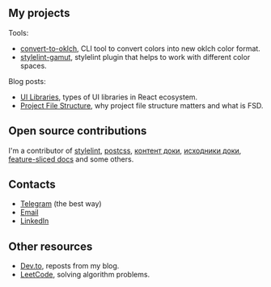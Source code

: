 ## My projects
Tools:
- [convert-to-oklch](https://github.com/fpetrakov/convert-to-oklch), CLI tool to convert colors into new oklch color format.
- [stylelint-gamut](https://github.com/fpetrakov/stylelint-gamut), stylelint plugin that helps to work with different color spaces.

Blog posts:
- [UI Libraries](https://fpetrakov.deno.dev/ui_libraries), types of UI libraries in React ecosystem.
- [Project File Structure](https://fpetrakov.deno.dev/project_file_structure), why project file structure matters and what is FSD. 

## Open source contributions
I'm a contributor of [stylelint](https://github.com/stylelint/stylelint), [postcss](https://github.com/postcss/postcss), [контент доки](https://github.com/doka-guide/content), [исходники доки](https://github.com/doka-guide/platform), [feature-sliced docs](https://github.com/feature-sliced/documentation) and some others.

## Contacts
- [Telegram](https://t.me/fpetrakov) (the best way)
- [Email](mailto:fpetrakov.dev@gmail.com)
- [LinkedIn](https://www.linkedin.com/in/fedya-petrakov-464355251)

## Other resources
- [Dev.to](https://dev.to/fpetrakov), reposts from my blog.
- [LeetCode](https://leetcode.com/fpetrakov/), solving algorithm problems.

